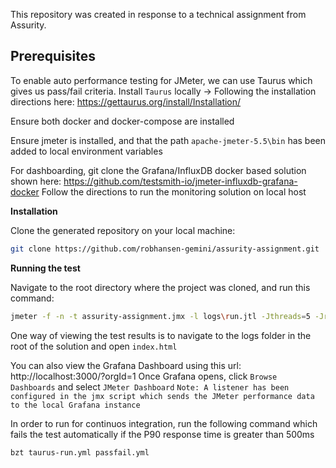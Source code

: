 
This repository was created in response to a technical assignment from Assurity.

## Prerequisites

To enable auto performance testing for JMeter, we can use Taurus which gives us pass/fail criteria.
Install `Taurus` locally -> Following the installation directions here: https://gettaurus.org/install/Installation/

Ensure both docker and docker-compose are installed

Ensure jmeter is installed, and that the path `apache-jmeter-5.5\bin` has been added to local environment variables

For dashboarding, git clone the Grafana/InfluxDB docker based solution shown here:
https://github.com/testsmith-io/jmeter-influxdb-grafana-docker
Follow the directions to run the monitoring solution on local host


**Installation**

Clone the generated repository on your local machine:

```bash
git clone https://github.com/robhansen-gemini/assurity-assignment.git
```

**Running the test**

Navigate to the root directory where the project was cloned, and run this command:

```bash
jmeter -f -n -t assurity-assignment.jmx -l logs\run.jtl -Jthreads=5 -Jrampup=5 -Jduration=60 -Jthroughput=10.0 -e -o logs
```

One way of viewing the test results is to navigate to the logs folder in the root of the solution and open `index.html`


You can also view the Grafana Dashboard using this url: http://localhost:3000/?orgId=1
Once Grafana opens, click `Browse Dashboards` and select `JMeter Dashboard`
`Note: A listener has been configured in the jmx script which sends the JMeter performance data to the local Grafana instance`


In order to run for continuos integration, run the following command which fails the test automatically if the P90 response time is greater than 500ms
```bash
bzt taurus-run.yml passfail.yml
```